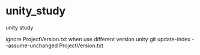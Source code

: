 # unity_study
unity study

ignore ProjectVersion.txt when use different version unity
git update-index --assume-unchanged ProjectVersion.txt
